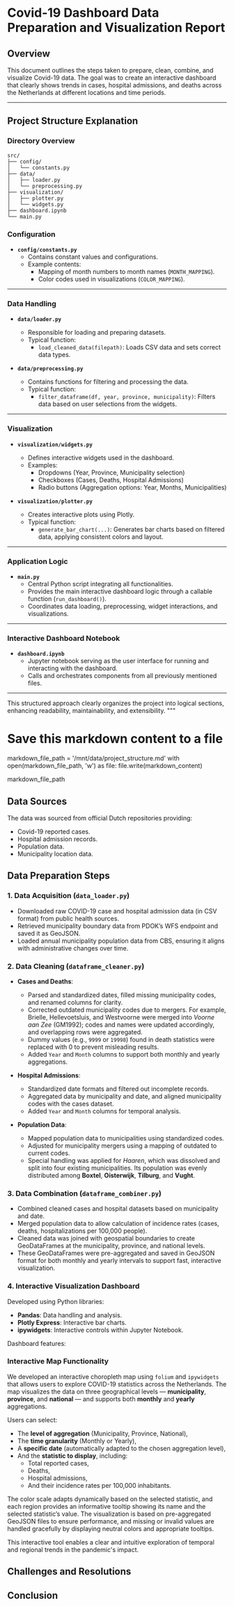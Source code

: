 # Covid-19 Dashboard Data Preparation and Visualization Report

## Overview
This document outlines the steps taken to prepare, clean, combine, and visualize Covid-19 data. The goal was to create an interactive dashboard that clearly shows trends in cases, hospital admissions, and deaths across the Netherlands at different locations and time periods.


---

## Project Structure Explanation

### **Directory Overview**

```text
src/
├── config/
│   └── constants.py
├── data/
│   ├── loader.py
│   └── preprocessing.py
├── visualization/
│   ├── plotter.py
│   └── widgets.py
├── dashboard.ipynb
└── main.py
```

### **Configuration**

- **`config/constants.py`**
  - Contains constant values and configurations.
  - Example contents:
    - Mapping of month numbers to month names (`MONTH_MAPPING`).
    - Color codes used in visualizations (`COLOR_MAPPING`).

---

### **Data Handling**

- **`data/loader.py`**
  - Responsible for loading and preparing datasets.
  - Typical function:
    - `load_cleaned_data(filepath)`: Loads CSV data and sets correct data types.

- **`data/preprocessing.py`**
  - Contains functions for filtering and processing the data.
  - Typical function:
    - `filter_dataframe(df, year, province, municipality)`: Filters data based on user selections from the widgets.
---

### **Visualization**

- **`visualization/widgets.py`**
  - Defines interactive widgets used in the dashboard.
  - Examples:
    - Dropdowns (Year, Province, Municipality selection)
    - Checkboxes (Cases, Deaths, Hospital Admissions)
    - Radio buttons (Aggregation options: Year, Months, Municipalities)

- **`visualization/plotter.py`**
  - Creates interactive plots using Plotly.
  - Typical function:
    - `generate_bar_chart(...)`: Generates bar charts based on filtered data, applying consistent colors and layout.

---

### **Application Logic**

- **`main.py`**
  - Central Python script integrating all functionalities.
  - Provides the main interactive dashboard logic through a callable function (`run_dashboard()`).
  - Coordinates data loading, preprocessing, widget interactions, and visualizations.

---

### **Interactive Dashboard Notebook**

- **`dashboard.ipynb`**
  - Jupyter notebook serving as the user interface for running and interacting with the dashboard.
  - Calls and orchestrates components from all previously mentioned files.

---

This structured approach clearly organizes the project into logical sections, enhancing readability, maintainability, and extensibility.
"""

# Save this markdown content to a file
markdown_file_path = '/mnt/data/project_structure.md'
with open(markdown_file_path, 'w') as file:
    file.write(markdown_content)

markdown_file_path


## Data Sources
The data was sourced from official Dutch repositories providing:
- Covid-19 reported cases.
- Hospital admission records.
- Population data.
- Municipality location data.

## Data Preparation Steps

### 1. Data Acquisition (`data_loader.py`)
- Downloaded raw COVID-19 case and hospital admission data (in CSV format) from public health sources.
- Retrieved municipality boundary data from PDOK’s WFS endpoint and saved it as GeoJSON.
- Loaded annual municipality population data from CBS, ensuring it aligns with administrative changes over time.

### 2. Data Cleaning (`dataframe_cleaner.py`)
- **Cases and Deaths**:
  - Parsed and standardized dates, filled missing municipality codes, and renamed columns for clarity.
  - Corrected outdated municipality codes due to mergers. For example, Brielle, Hellevoetsluis, and Westvoorne were merged into *Voorne aan Zee* (GM1992); codes and names were updated accordingly, and overlapping rows were aggregated.
  - Dummy values (e.g., `9999` or `19998`) found in death statistics were replaced with 0 to prevent misleading results.
  - Added `Year` and `Month` columns to support both monthly and yearly aggregations.

- **Hospital Admissions**:
  - Standardized date formats and filtered out incomplete records.
  - Aggregated data by municipality and date, and aligned municipality codes with the cases dataset.
  - Added `Year` and `Month` columns for temporal analysis.

- **Population Data**:
  - Mapped population data to municipalities using standardized codes.
  - Adjusted for municipality mergers using a mapping of outdated to current codes.
  - Special handling was applied for *Haaren*, which was dissolved and split into four existing municipalities. Its population was evenly distributed among **Boxtel**, **Oisterwijk**, **Tilburg**, and **Vught**.

### 3. Data Combination (`dataframe_combiner.py`)
- Combined cleaned cases and hospital datasets based on municipality and date.
- Merged population data to allow calculation of incidence rates (cases, deaths, hospitalizations per 100,000 people).
- Cleaned data was joined with geospatial boundaries to create GeoDataFrames at the municipality, province, and national levels.
- These GeoDataFrames were pre-aggregated and saved in GeoJSON format for both monthly and yearly intervals to support fast, interactive visualization.


### 4. Interactive Visualization Dashboard
Developed using Python libraries:
- **Pandas**: Data handling and analysis.
- **Plotly Express**: Interactive bar charts.
- **ipywidgets**: Interactive controls within Jupyter Notebook.

Dashboard features:

### Interactive Map Functionality

We developed an interactive choropleth map using `folium` and `ipywidgets` that allows users to explore COVID-19 statistics across the Netherlands. The map visualizes the data on three geographical levels — **municipality**, **province**, and **national** — and supports both **monthly** and **yearly** aggregations.

Users can select:
- The **level of aggregation** (Municipality, Province, National),
- The **time granularity** (Monthly or Yearly),
- A **specific date** (automatically adapted to the chosen aggregation level),
- And the **statistic to display**, including:
  - Total reported cases,
  - Deaths,
  - Hospital admissions,
  - And their incidence rates per 100,000 inhabitants.

The color scale adapts dynamically based on the selected statistic, and each region provides an informative tooltip showing its name and the selected statistic’s value. The visualization is based on pre-aggregated GeoJSON files to ensure performance, and missing or invalid values are handled gracefully by displaying neutral colors and appropriate tooltips.

This interactive tool enables a clear and intuitive exploration of temporal and regional trends in the pandemic's impact.


## Challenges and Resolutions

## Conclusion
